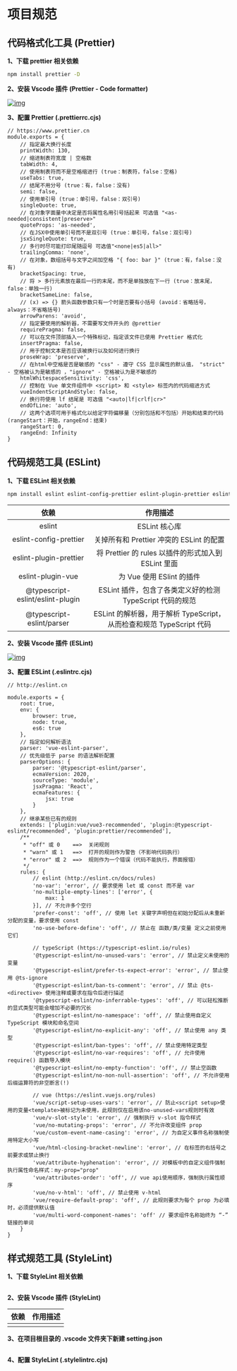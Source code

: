 # 项目规范

## 代码格式化工具 (Prettier)

**1、下载 prettier 相关依赖**

```BASH
npm install prettier -D
```

**2、安装 Vscode 插件 (Prettier - Code formatter)**

[![img](/prettier%20-%20Code%20formatter.png 'Vscode 插件 (Prettier - Code formatter)')](https://marketplace.visualstudio.com/items?itemName=esbenp.prettier-vscode)

**3、配置 Prettier (.prettierrc.cjs)**

```JS
// https://www.prettier.cn
module.exports = {
    // 指定最大换行长度
    printWidth: 130,
    // 缩进制表符宽度 | 空格数
    tabWidth: 4,
    // 使用制表符而不是空格缩进行 (true：制表符，false：空格)
    useTabs: true,
    // 结尾不用分号 (true：有，false：没有)
    semi: false,
    // 使用单引号 (true：单引号，false：双引号)
    singleQuote: true,
    // 在对象字面量中决定是否将属性名用引号括起来 可选值 "<as-needed|consistent|preserve>"
    quoteProps: 'as-needed',
    // 在JSX中使用单引号而不是双引号 (true：单引号，false：双引号)
    jsxSingleQuote: true,
    // 多行时尽可能打印尾随逗号 可选值"<none|es5|all>"
    trailingComma: 'none',
    // 在对象，数组括号与文字之间加空格 "{ foo: bar }" (true：有，false：没有)
    bracketSpacing: true,
    // 将 > 多行元素放在最后一行的末尾，而不是单独放在下一行 (true：放末尾，false：单独一行)
    bracketSameLine: false,
    // (x) => {} 箭头函数参数只有一个时是否要有小括号 (avoid：省略括号，always：不省略括号)
    arrowParens: 'avoid',
    // 指定要使用的解析器，不需要写文件开头的 @prettier
    requirePragma: false,
    // 可以在文件顶部插入一个特殊标记，指定该文件已使用 Prettier 格式化
    insertPragma: false,
    // 用于控制文本是否应该被换行以及如何进行换行
    proseWrap: 'preserve',
    // 在html中空格是否是敏感的 "css" - 遵守 CSS 显示属性的默认值， "strict" - 空格被认为是敏感的 ，"ignore" - 空格被认为是不敏感的
    htmlWhitespaceSensitivity: 'css',
    // 控制在 Vue 单文件组件中 <script> 和 <style> 标签内的代码缩进方式
    vueIndentScriptAndStyle: false,
    // 换行符使用 lf 结尾是 可选值 "<auto|lf|crlf|cr>"
    endOfLine: 'auto',
    // 这两个选项可用于格式化以给定字符偏移量（分别包括和不包括）开始和结束的代码 (rangeStart：开始，rangeEnd：结束)
    rangeStart: 0,
    rangeEnd: Infinity
}
```

## 代码规范工具 (ESLint)

**1、下载 ESLint 相关依赖**

```BASH
npm install eslint eslint-config-prettier eslint-plugin-prettier eslint-plugin-vue @typescript-eslint/eslint-plugin @typescript-eslint/parser -D
```

|               依赖               |                               作用描述                               |
| :------------------------------: | :------------------------------------------------------------------: |
|              eslint              |                            ESLint 核心库                             |
|      eslint-config-prettier      |               关掉所有和 Prettier 冲突的 ESLint 的配置               |
|      eslint-plugin-prettier      |         将 Prettier 的 rules 以插件的形式加入到 ESLint 里面          |
|        eslint-plugin-vue         |                      为 Vue 使用 ESlint 的插件                       |
| @typescript-eslint/eslint-plugin |      ESLint 插件，包含了各类定义好的检测 TypeScript 代码的规范       |
|    @typescript-eslint/parser     | ESLint 的解析器，用于解析 TypeScript，从而检查和规范 TypeScript 代码 |

**2、安装 Vscode 插件 (ESLint)**

[![img](/ESLint.png 'Vscode 插件 (ESLint)')](https://marketplace.visualstudio.com/items?itemName=dbaeumer.vscode-eslint)

**3、配置 ESLint (.eslintrc.cjs)**

```JS
// http://eslint.cn

module.exports = {
    root: true,
    env: {
        browser: true,
        node: true,
        es6: true
    },
    // 指定如何解析语法
    parser: 'vue-eslint-parser',
    // 优先级低于 parse 的语法解析配置
    parserOptions: {
        parser: '@typescript-eslint/parser',
        ecmaVersion: 2020,
        sourceType: 'module',
        jsxPragma: 'React',
        ecmaFeatures: {
            jsx: true
        }
    },
    // 继承某些已有的规则
    extends: ['plugin:vue/vue3-recommended', 'plugin:@typescript-eslint/recommended', 'plugin:prettier/recommended'],
    /**
     * "off" 或 0    ==>  关闭规则
     * "warn" 或 1   ==>  打开的规则作为警告（不影响代码执行）
     * "error" 或 2  ==>  规则作为一个错误（代码不能执行，界面报错）
     */
    rules: {
        // eslint (http://eslint.cn/docs/rules)
        'no-var': 'error', // 要求使用 let 或 const 而不是 var
        'no-multiple-empty-lines': ['error', {
            max: 1
        }], // 不允许多个空行
        'prefer-const': 'off', // 使用 let 关键字声明但在初始分配后从未重新分配的变量，要求使用 const
        'no-use-before-define': 'off', // 禁止在 函数/类/变量 定义之前使用它们

        // typeScript (https://typescript-eslint.io/rules)
        '@typescript-eslint/no-unused-vars': 'error', // 禁止定义未使用的变量
        '@typescript-eslint/prefer-ts-expect-error': 'error', // 禁止使用 @ts-ignore
        '@typescript-eslint/ban-ts-comment': 'error', // 禁止 @ts-<directive> 使用注释或要求在指令后进行描述
        '@typescript-eslint/no-inferrable-types': 'off', // 可以轻松推断的显式类型可能会增加不必要的冗长
        '@typescript-eslint/no-namespace': 'off', // 禁止使用自定义 TypeScript 模块和命名空间
        '@typescript-eslint/no-explicit-any': 'off', // 禁止使用 any 类型
        '@typescript-eslint/ban-types': 'off', // 禁止使用特定类型
        '@typescript-eslint/no-var-requires': 'off', // 允许使用 require() 函数导入模块
        '@typescript-eslint/no-empty-function': 'off', // 禁止空函数
        '@typescript-eslint/no-non-null-assertion': 'off', // 不允许使用后缀运算符的非空断言(!)

        // vue (https://eslint.vuejs.org/rules)
        'vue/script-setup-uses-vars': 'error', // 防止<script setup>使用的变量<template>被标记为未使用，此规则仅在启用该no-unused-vars规则时有效
        'vue/v-slot-style': 'error', // 强制执行 v-slot 指令样式
        'vue/no-mutating-props': 'error', // 不允许改变组件 prop
        'vue/custom-event-name-casing': 'error', // 为自定义事件名称强制使用特定大小写
        'vue/html-closing-bracket-newline': 'error', // 在标签的右括号之前要求或禁止换行
        'vue/attribute-hyphenation': 'error', // 对模板中的自定义组件强制执行属性命名样式：my-prop="prop"
        'vue/attributes-order': 'off', // vue api使用顺序，强制执行属性顺序
        'vue/no-v-html': 'off', // 禁止使用 v-html
        'vue/require-default-prop': 'off', // 此规则要求为每个 prop 为必填时，必须提供默认值
        'vue/multi-word-component-names': 'off' // 要求组件名称始终为 “-” 链接的单词
    }
}
```

## 样式规范工具 (StyleLint)

**1、下载 StyleLint 相关依赖**

```BASH

```

**2、安装 Vscode 插件 (StyleLint)**

| 依赖 | 作用描述 |
| :--: | :------: |
|      |          |

**3、在项目根目录的 .vscode 文件夹下新建 setting.json**

```json

```

**4、配置 StyleLint (.stylelintrc.cjs)**

```JS

```
